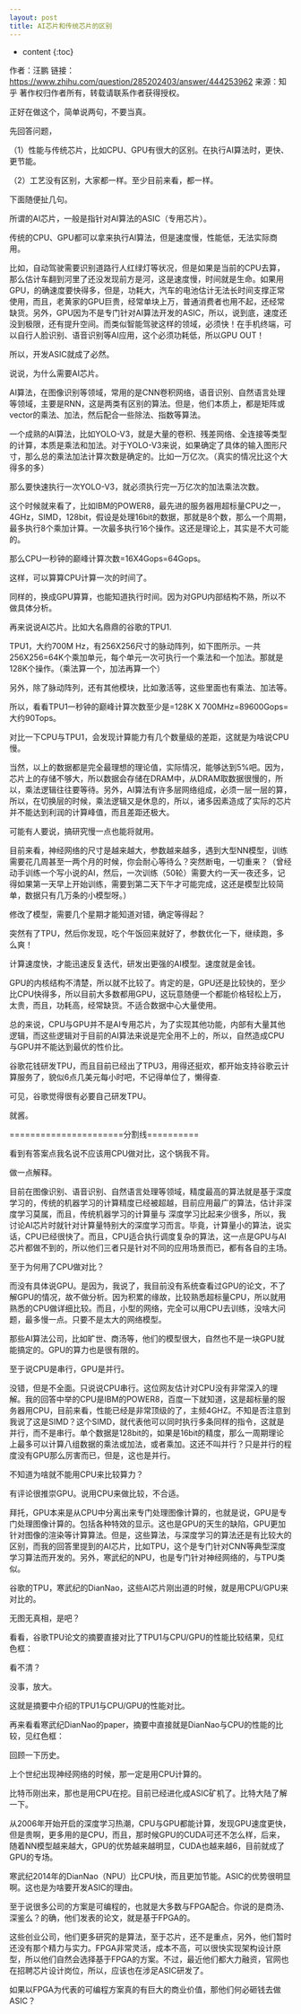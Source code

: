 ```yaml
---
layout: post
title: AI芯片和传统芯片的区别
---
```


* content
{:toc}


作者：汪鹏
链接：https://www.zhihu.com/question/285202403/answer/444253962
来源：知乎
著作权归作者所有，转载请联系作者获得授权。

正好在做这个，简单说两句，不要当真。



先回答问题，

（1）性能与传统芯片，比如CPU、GPU有很大的区别。在执行AI算法时，更快、更节能。

（2）工艺没有区别，大家都一样。至少目前来看，都一样。







下面随便扯几句。



所谓的AI芯片，一般是指针对AI算法的ASIC（专用芯片）。



传统的CPU、GPU都可以拿来执行AI算法，但是速度慢，性能低，无法实际商用。

比如，自动驾驶需要识别道路行人红绿灯等状况，但是如果是当前的CPU去算，那么估计车翻到河里了还没发现前方是河，这是速度慢，时间就是生命。如果用GPU，的确速度要快得多，但是，功耗大，汽车的电池估计无法长时间支撑正常使用，而且，老黄家的GPU巨贵，经常单块上万，普通消费者也用不起，还经常缺货。另外，GPU因为不是专门针对AI算法开发的ASIC，所以，说到底，速度还没到极限，还有提升空间。而类似智能驾驶这样的领域，必须快！在手机终端，可以自行人脸识别、语音识别等AI应用，这个必须功耗低，所以GPU OUT！

所以，开发ASIC就成了必然。



说说，为什么需要AI芯片。



AI算法，在图像识别等领域，常用的是CNN卷积网络，语音识别、自然语言处理等领域，主要是RNN，这是两类有区别的算法。但是，他们本质上，都是矩阵或vector的乘法、加法，然后配合一些除法、指数等算法。

一个成熟的AI算法，比如YOLO-V3，就是大量的卷积、残差网络、全连接等类型的计算，本质是乘法和加法。对于YOLO-V3来说，如果确定了具体的输入图形尺寸，那么总的乘法加法计算次数是确定的。比如一万亿次。（真实的情况比这个大得多的多）

那么要快速执行一次YOLO-V3，就必须执行完一万亿次的加法乘法次数。

这个时候就来看了，比如IBM的POWER8，最先进的服务器用超标量CPU之一，4GHz，SIMD，128bit，假设是处理16bit的数据，那就是8个数，那么一个周期，最多执行8个乘加计算。一次最多执行16个操作。这还是理论上，其实是不大可能的。

那么CPU一秒钟的巅峰计算次数=16X4Gops=64Gops。

这样，可以算算CPU计算一次的时间了。



同样的，换成GPU算算，也能知道执行时间。因为对GPU内部结构不熟，所以不做具体分析。



再来说说AI芯片。比如大名鼎鼎的谷歌的TPU1.

TPU1，大约700M Hz，有256X256尺寸的脉动阵列，如下图所示。一共256X256=64K个乘加单元，每个单元一次可执行一个乘法和一个加法。那就是128K个操作。（乘法算一个，加法再算一个）


另外，除了脉动阵列，还有其他模块，比如激活等，这些里面也有乘法、加法等。

所以，看看TPU1一秒钟的巅峰计算次数至少是=128K X 700MHz=89600Gops=大约90Tops。



对比一下CPU与TPU1，会发现计算能力有几个数量级的差距，这就是为啥说CPU慢。



当然，以上的数据都是完全最理想的理论值，实际情况，能够达到5%吧。因为，芯片上的存储不够大，所以数据会存储在DRAM中，从DRAM取数据很慢的，所以，乘法逻辑往往要等待。另外，AI算法有许多层网络组成，必须一层一层的算，所以，在切换层的时候，乘法逻辑又是休息的，所以，诸多因素造成了实际的芯片并不能达到利润的计算峰值，而且差距还极大。



可能有人要说，搞研究慢一点也能将就用。

目前来看，神经网络的尺寸是越来越大，参数越来越多，遇到大型NN模型，训练需要花几周甚至一两个月的时候，你会耐心等待么？突然断电，一切重来？（曾经动手训练一个写小说的AI，然后，一次训练（50轮）需要大约一天一夜还多，记得如果第一天早上开始训练，需要到第二天下午才可能完成，这还是模型比较简单，数据只有几万条的小模型呀。）

修改了模型，需要几个星期才能知道对错，确定等得起？

突然有了TPU，然后你发现，吃个午饭回来就好了，参数优化一下，继续跑，多么爽！

计算速度快，才能迅速反复迭代，研发出更强的AI模型。速度就是金钱。





GPU的内核结构不清楚，所以就不比较了。肯定的是，GPU还是比较快的，至少比CPU快得多，所以目前大多数都用GPU，这玩意随便一个都能价格轻松上万，太贵，而且，功耗高，经常缺货。不适合数据中心大量使用。



总的来说，CPU与GPU并不是AI专用芯片，为了实现其他功能，内部有大量其他逻辑，而这些逻辑对于目前的AI算法来说是完全用不上的，所以，自然造成CPU与GPU并不能达到最优的性价比。

谷歌花钱研发TPU，而且目前已经出了TPU3，用得还挺欢，都开始支持谷歌云计算服务了，貌似6点几美元每小时吧，不记得单位了，懒得查.

可见，谷歌觉得很有必要自己研发TPU。



就酱。





======================分割线==========

看到有答案点我名说不应该用CPU做对比，这个锅我不背。



做一点解释。



目前在图像识别、语音识别、自然语言处理等领域，精度最高的算法就是基于深度学习的，传统的机器学习的计算精度已经被超越，目前应用最广的算法，估计非深度学习莫属，而且，传统机器学习的计算量与 深度学习比起来少很多，所以，我讨论AI芯片时就针对计算量特别大的深度学习而言。毕竟，计算量小的算法，说实话，CPU已经很快了。而且，CPU适合执行调度复杂的算法，这一点是GPU与AI芯片都做不到的，所以他们三者只是针对不同的应用场景而已，都有各自的主场。



至于为何用了CPU做对比？

而没有具体说GPU。是因为，我说了，我目前没有系统查看过GPU的论文，不了解GPU的情况，故不做分析。因为积累的缘故，比较熟悉超标量CPU，所以就用熟悉的CPU做详细比较。而且，小型的网络，完全可以用CPU去训练，没啥大问题，最多慢一点。只要不是太大的网络模型。

那些AI算法公司，比如旷世、商汤等，他们的模型很大，自然也不是一块GPU就能搞定的。GPU的算力也是很有限的。


至于说CPU是串行，GPU是并行。

没错，但是不全面。只说说CPU串行。这位网友估计对CPU没有非常深入的理解。我的回答中举的CPU是IBM的POWER8，百度一下就知道，这是超标量的服务器用CPU，目前来看，性能已经是非常顶级的了，主频4GHZ。不知是否注意到我说了这是SIMD？这个SIMD，就代表他可以同时执行多条同样的指令，这就是并行，而不是串行。单个数据是128bit的，如果是16bit的精度，那么一周期理论上最多可以计算八组数据的乘法或加法，或者乘加。这还不叫并行？只是并行的程度没有GPU那么厉害而已，但是，这也是并行。


不知道为啥就不能用CPU来比较算力？

有评论很推崇GPU。说用CPU来做比较，不合适。

拜托，GPU本来是从CPU中分离出来专门处理图像计算的，也就是说，GPU是专门处理图像计算的。包括各种特效的显示。这也是GPU的天生的缺陷，GPU更加针对图像的渲染等计算算法。但是，这些算法，与深度学习的算法还是有比较大的区别，而我的回答里提到的AI芯片，比如TPU，这个是专门针对CNN等典型深度学习算法而开发的。另外，寒武纪的NPU，也是专门针对神经网络的，与TPU类似。

谷歌的TPU，寒武纪的DianNao，这些AI芯片刚出道的时候，就是用CPU/GPU来对比的。

无图无真相，是吧？

看看，谷歌TPU论文的摘要直接对比了TPU1与CPU/GPU的性能比较结果，见红色框：


看不清？

没事，放大。


这就是摘要中介绍的TPU1与CPU/GPU的性能对比。



再来看看寒武纪DianNao的paper，摘要中直接就是DianNao与CPU的性能的比较，见红色框：






回顾一下历史。

上个世纪出现神经网络的时候，那一定是用CPU计算的。

比特币刚出来，那也是用CPU在挖。目前已经进化成ASIC矿机了。比特大陆了解一下。

从2006年开始开启的深度学习热潮，CPU与GPU都能计算，发现GPU速度更快，但是贵啊，更多用的是CPU，而且，那时候GPU的CUDA可还不怎么样，后来，随着NN模型越来越大，GPU的优势越来越明显，CUDA也越来越6，目前就成了GPU的专场。



寒武纪2014年的DianNao（NPU）比CPU快，而且更加节能。ASIC的优势很明显啊。这也是为啥要开发ASIC的理由。

至于说很多公司的方案是可编程的，也就是大多数与FPGA配合。你说的是商汤、深鉴么？的确，他们发表的论文，就是基于FPGA的。

这些创业公司，他们更多研究的是算法，至于芯片，还不是重点，另外，他们暂时还没有那个精力与实力。FPGA非常灵活，成本不高，可以很快实现架构设计原型，所以他们自然会选择基于FPGA的方案。不过，最近他们都大力融资，官网也在招聘芯片设计岗位，所以，应该也在涉足ASIC研发了。

如果以FPGA为代表的可编程方案真的有巨大的商业价值，那他们何必砸钱去做ASIC？


